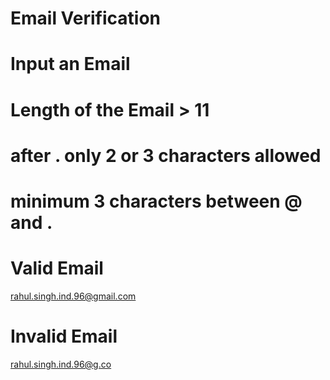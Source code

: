 # Email Verification
# Input an Email
# Length of the Email > 11
# after . only 2 or 3 characters allowed
# minimum 3 characters between @ and .

# Valid Email
rahul.singh.ind.96@gmail.com

# Invalid Email
rahul.singh.ind.96@g.co


